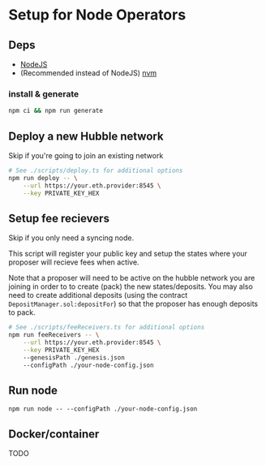 # Setup for Node Operators

## Deps

- [NodeJS](https://nodejs.org/en/download/)
- (Recommended instead of NodeJS) [nvm](https://github.com/nvm-sh/nvm#installing-and-updating)

### install & generate

```sh
npm ci && npm run generate
```

## Deploy a new Hubble network

Skip if you're going to join an existing network

```sh
# See ./scripts/deploy.ts for additional options
npm run deploy -- \
    --url https://your.eth.provider:8545 \
    --key PRIVATE_KEY_HEX
```

## Setup fee recievers

Skip if you only need a syncing node.

This script will register your public key and setup the states where your proposer will recieve fees when active. 

Note that a proposer will need to be active on the hubble network you are joining in order to to create (pack) the new states/deposits. You may also need to create additional deposits (using the contract `DepositManager.sol:depositFor`) so that the proposer has enough deposits to pack.

```sh
# See ./scripts/feeReceivers.ts for additional options
npm run feeReceivers -- \
    --url https://your.eth.provider:8545 \
    --key PRIVATE_KEY_HEX
    --genesisPath ./genesis.json
    --configPath ./your-node-config.json
```

## Run node

```
npm run node -- --configPath ./your-node-config.json
```

## Docker/container

TODO